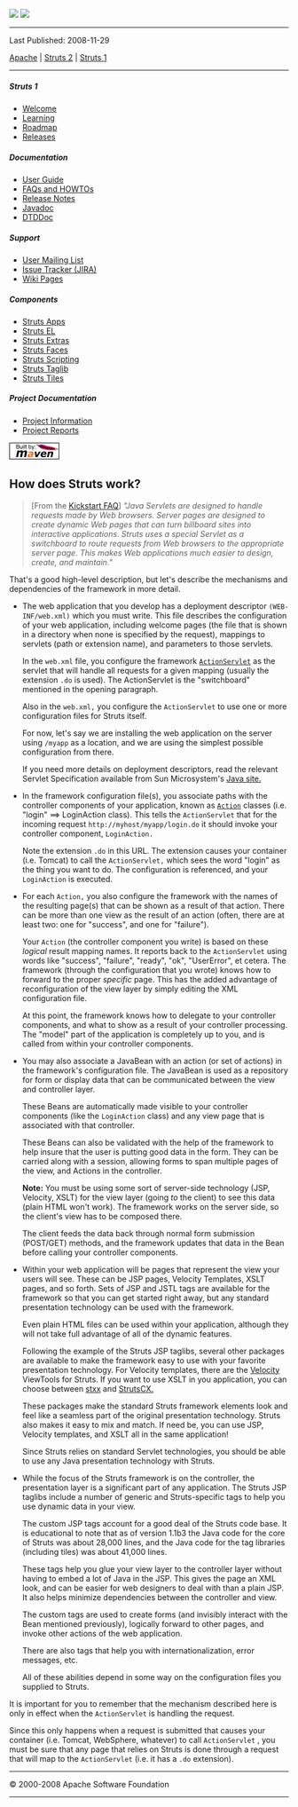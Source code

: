 <span id="bannerLeft">[![](http://www.apache.org/images/asf-logo.gif)](http://www.apache.org/)</span> <span id="bannerRight">[![](../images/struts.gif)]()</span>

------------------------------------------------------------------------

Last Published: 2008-11-29

[Apache](http://www.apache.org/) | [Struts 2](../2.x/) | [Struts 1](../1.x/)

------------------------------------------------------------------------

##### Struts 1

-   [Welcome](../index.html.md)
-   [Learning](../learning.html.md)
-   [Roadmap](../roadmap.html.md)
-   [Releases](../downloads.html.md)

##### Documentation

-   [User Guide](../userGuide/index.html.md)
-   [FAQs and HOWTOs](../faqs/index.html.md)
-   [Release Notes](../userGuide/release-notes.html.md)
-   [Javadoc](../apidocs/index.html.md)
-   [DTDDoc](../dtddoc/index.html.md)

##### Support

-   [User Mailing List](../mail.html.md)
-   [Issue Tracker (JIRA)](http://issues.apache.org/struts/)
-   [Wiki Pages](http://wiki.apache.org/struts/)

##### Components

-   [Struts Apps](../struts-apps/index.html.md)
-   [Struts EL](../struts-el/index.html.md)
-   [Struts Extras](../struts-extras/index.html.md)
-   [Struts Faces](../struts-faces/index.html.md)
-   [Struts Scripting](../struts-scripting/index.html.md)
-   [Struts Taglib](../struts-taglib/index.html.md)
-   [Struts Tiles](../struts-tiles/index.html.md)

##### Project Documentation

-   [Project Information](../project-info.html.md)
-   [Project Reports](../project-reports.html.md)

[![Built by Maven](../images/logos/maven-feather.png)](http://maven.apache.org/ "Built by Maven")

<span id="How_does_Struts_work"></span>How does Struts work?
------------------------------------------------------------

> [From the [Kickstart FAQ](kickstart.html.md#how)]
>  *"Java Servlets are designed to handle requests made by Web browsers. Server pages are designed to create dynamic Web pages that can turn billboard sites into interactive applications. Struts uses a special Servlet as a switchboard to route requests from Web browsers to the appropriate server page. This makes Web applications much easier to design, create, and maintain."*

That's a good high-level description, but let's describe the mechanisms and dependencies of the framework in more detail.

-   The web application that you develop has a deployment descriptor `(WEB-INF/web.xml)` which you must write. This file describes the configuration of your web application, including welcome pages (the file that is shown in a directory when none is specified by the request), mappings to servlets (path or extension name), and parameters to those servlets.

    In the `web.xml` file, you configure the framework [`ActionServlet`](../apidocs/org/apache/struts/action/ActionServlet.html.md) as the servlet that will handle all requests for a given mapping (usually the extension `.do` is used). The ActionServlet is the "switchboard" mentioned in the opening paragraph.

    Also in the `web.xml,` you configure the `ActionServlet` to use one or more configuration files for Struts itself.

    For now, let's say we are installing the web application on the server using `/myapp` as a location, and we are using the simplest possible configuration from there.

    If you need more details on deployment descriptors, read the relevant Servlet Specification available from Sun Microsystem's [Java site.](http://java.sun.com)

-   In the framework configuration file(s), you associate paths with the controller components of your application, known as [`Action`](../apidocs/org/apache/struts/action/Action.html.md) classes (i.e. "login" ==\> LoginAction class). This tells the `ActionServlet` that for the incoming request `http://myhost/myapp/login.do` it should invoke your controller component, `LoginAction.`

    Note the extension `.do` in this URL. The extension causes your container (i.e. Tomcat) to call the `ActionServlet,` which sees the word "login" as the thing you want to do. The configuration is referenced, and your `LoginAction` is executed.

-   For each `Action,` you also configure the framework with the names of the resulting page(s) that can be shown as a result of that action. There can be more than one view as the result of an action (often, there are at least two: one for "success", and one for "failure").

    Your `Action` (the controller component you write) is based on these *logical* result mapping names. It reports back to the `ActionServlet` using words like "success", "failure", "ready", "ok", "UserError", et cetera. The framework (through the configuration that you wrote) knows how to forward to the proper *specific* page. This has the added advantage of reconfiguration of the view layer by simply editing the XML configuration file.

    At this point, the framework knows how to delegate to your controller components, and what to show as a result of your controller processing. The "model" part of the application is completely up to you, and is called from within your controller components.

-   You may also associate a JavaBean with an action (or set of actions) in the framework's configuration file. The JavaBean is used as a repository for form or display data that can be communicated between the view and controller layer.

    These Beans are automatically made visible to your controller components (like the `LoginAction` class) and any view page that is associated with that controller.

    These Beans can also be validated with the help of the framework to help insure that the user is putting good data in the form. They can be carried along with a session, allowing forms to span multiple pages of the view, and Actions in the controller.

    **Note:** You must be using some sort of server-side technology (JSP, Velocity, XSLT) for the view layer (going *to* the client) to see this data (plain HTML won't work). The framework works on the server side, so the client's view has to be composed there.

    The client feeds the data back through normal form submission (POST/GET) methods, and the framework updates that data in the Bean before calling your controller components.

-   Within your web application will be pages that represent the view your users will see. These can be JSP pages, Velocity Templates, XSLT pages, and so forth. Sets of JSP and JSTL tags are available for the framework so that you can get started right away, but any standard presentation technology can be used with the framework.

    Even plain HTML files can be used within your application, although they will not take full advantage of all of the dynamic features.

    Following the example of the Struts JSP taglibs, several other packages are available to make the framework easy to use with your favorite presentation technology. For Velocity templates, there are the [Velocity](http://jakarta.apache.org/velocity/) ViewTools for Struts. If you want to use XSLT in you application, you can choose between [stxx](http://www.openroad.ca/opencode/) and [StrutsCX.](http://it.cappuccinonet.com/strutscx/)

    These packages make the standard Struts framework elements look and feel like a seamless part of the original presentation technology. Struts also makes it easy to mix and match. If need be, you can use JSP, Velocity templates, and XSLT all in the same application!

    Since Struts relies on standard Servlet technologies, you should be able to use any Java presentation technology with Struts.

-   While the focus of the Struts framework is on the controller, the presentation layer is a significant part of any application. The Struts JSP taglibs include a number of generic and Struts-specific tags to help you use dynamic data in your view.

    The custom JSP tags account for a good deal of the Struts code base. It is educational to note that as of version 1.1b3 the Java code for the core of Struts was about 28,000 lines, and the Java code for the tag libraries (including tiles) was about 41,000 lines.

    These tags help you glue your view layer to the controller layer without having to embed a lot of Java in the JSP. This gives the page an XML look, and can be easier for web designers to deal with than a plain JSP. It also helps minimize dependencies between the controller and view.

    The custom tags are used to create forms (and invisibly interact with the Bean mentioned previously), logically forward to other pages, and invoke other actions of the web application.

    There are also tags that help you with internationalization, error messages, etc.

    All of these abilities depend in some way on the configuration files you supplied to Struts.

It is important for you to remember that the mechanism described here is only in effect when the `ActionServlet` is handling the request.

Since this only happens when a request is submitted that causes your container (i.e. Tomcat, WebSphere, whatever) to call `ActionServlet` , you must be sure that any page that relies on Struts is done through a request that will map to the `ActionServlet` (i.e. it has a `.do` extension).

------------------------------------------------------------------------

© 2000-2008 Apache Software Foundation

------------------------------------------------------------------------


